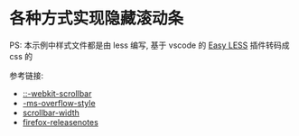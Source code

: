 # 各种方式实现隐藏滚动条

PS: 本示例中样式文件都是由 less 编写, 基于 vscode 的 [Easy LESS](https://marketplace.visualstudio.com/items?itemName=mrcrowl.easy-less) 插件转码成 css 的

参考链接:

- [::-webkit-scrollbar](https://developer.mozilla.org/en-US/docs/Web/CSS/::-webkit-scrollbar)
- [-ms-overflow-style](https://developer.mozilla.org/en-US/docs/Web/CSS/-ms-overflow-style)
- [scrollbar-width](https://developer.mozilla.org/en-US/docs/Web/CSS/scrollbar-width)
- [firefox-releasenotes](https://www.mozilla.org/en-US/firefox/64.0/releasenotes/)
